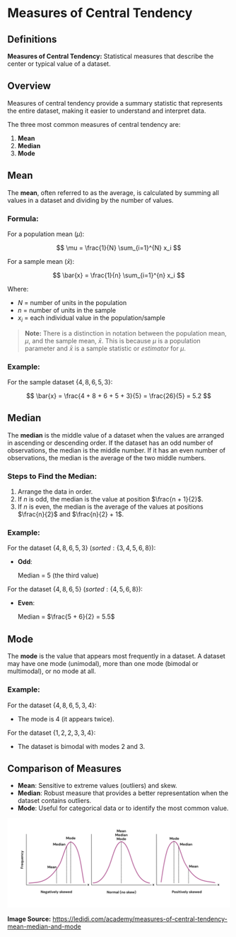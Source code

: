 # Measures of Central Tendency

## Definitions

**Measures of Central Tendency:** Statistical measures that describe the center or typical value of a dataset. 

## Overview

Measures of central tendency provide a summary statistic that represents the entire dataset, making it easier to understand and interpret data.

The three most common measures of central tendency are:

1. **Mean**
2. **Median**
3. **Mode**

## Mean

The **mean**, often referred to as the average, is calculated by summing all values in a dataset and dividing by the number of values. 

### Formula:

For a population mean ($\mu$):

$$
\mu = \frac{1}{N} \sum_{i=1}^{N} x_i
$$

For a sample mean ($\bar{x}$):

$$
\bar{x} = \frac{1}{n} \sum_{i=1}^{n} x_i
$$

Where:

- $N$ = number of units in the population
- $n$ = number of units in the sample
- $x_i$ = each individual value in the population/sample

> **Note:** There is a distinction in notation between the population mean, $\mu$, and the sample mean, $\bar{x}$. This is because $\mu$ is a population parameter and $\bar{x}$ is a sample statistic or *estimator* for $\mu$.

### Example:

For the sample dataset $\{4, 8, 6, 5, 3\}$:

$$
\bar{x} = \frac{4 + 8 + 6 + 5 + 3}{5} = \frac{26}{5} = 5.2
$$

## Median

The **median** is the middle value of a dataset when the values are arranged in ascending or descending order. If the dataset has an odd number of observations, the median is the middle number. If it has an even number of observations, the median is the average of the two middle numbers.

### Steps to Find the Median:

1. Arrange the data in order.
2. If $n$ is odd, the median is the value at position $\frac{n + 1}{2}$.
3. If $n$ is even, the median is the average of the values at positions $\frac{n}{2}$ and $\frac{n}{2} + 1$.

### Example:

For the dataset $\{4, 8, 6, 5, 3\} \ (sorted: \{3, 4, 5, 6, 8\})$:

- **Odd**:

  Median = 5 (the third value)

For the dataset $\{4, 8, 6, 5\} \ (sorted: \{4, 5, 6, 8\})$:

- **Even**:

  Median = $\frac{5 + 6}{2} = 5.5$

## Mode

The **mode** is the value that appears most frequently in a dataset. A dataset may have one mode (unimodal), more than one mode (bimodal or multimodal), or no mode at all.

### Example:

For the dataset $\{4, 8, 6, 5, 3, 4\}$:

- The mode is 4 (it appears twice).

For the dataset $\{1, 2, 2, 3, 3, 4\}$:

- The dataset is bimodal with modes 2 and 3.

## Comparison of Measures

- **Mean**: Sensitive to extreme values (outliers) and skew. 
- **Median**: Robust measure that provides a better representation when the dataset contains outliers. 
- **Mode**: Useful for categorical data or to identify the most common value.

![Measures of Central Tendency](/content/images/causal_inference/central_tendency.png)

**Image Source:** https://ledidi.com/academy/measures-of-central-tendency-mean-median-and-mode 